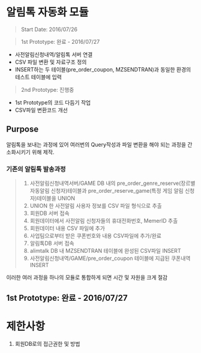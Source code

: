 # 알림톡 자동화 모듈
 >Start Date: 2016/07/26

 >1st Prototype: 완료 - 2016/07/27
 - 사전알림신청내역/알림톡 서버 연결 
 - CSV 파일 변환 및 자료구조 정의
 - INSERT하는 두 테이블(pre_order_coupon, MZSENDTRAN)과 동일한 환경의 테스트 테이블에 입력

 >2nd Prototype: 진행중 
 - 1st Prototype의 코드 다듬기 작업
 - CSV파일 변환코드 개선


## Purpose
알림톡을 보내는 과정에 있어 여러번의 Query작성과 파일 변환을 해야 되는 과정을 간소화시키기 위해 제작.


### 기존의 알림톡 발송과정
>1. 사전알림신청내역서버/GAME DB 내의 pre_order_genre_reserve(장르별 자동알림 신청자)테이블과 pre_order_reserve_game(특정 게임 알림 신청자)테이블을 UNION
>2. UNION 한 사전알림 사용자 정보를 CSV 파일 형식으로 추출
>3. 회원DB 서버 접속
>4. 회원데이터에서 사전알림 신청자들의 휴대전화번호, MemerID 추출
>5. 회원데이터 내용 CSV 파일에 추가
>6. 사업팀으로부터 받은 쿠폰번호와 내용 CSV파일에 추가/완료
>7. 알림톡DB 서버 접속
>8. alimtalk DB 내 MZSENDTRAN 테이블에 완성된 CSV파일 INSERT
>9. 사전알림신청내역/GAME/pre_order_coupon 테이블에 지급된 쿠폰내역 INSERT

이러한 여러 과정을 하나의 모듈로 통합하게 되면 시간 및 자원을 크게 절감


## 1st Prototype: 완료 - 2016/07/27


# 제한사항
1. 회원DB로의 접근권한 및 방법

